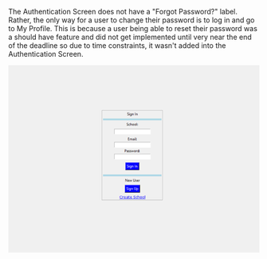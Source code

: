 The Authentication Screen does not have a "Forgot Password?" label.
Rather, the only way for a user to change their password is to log in and go to My Profile.
This is because a user being able to reset their password was a should have feature and did not get implemented until very near the end of the deadline so due to time constraints, it wasn't added into the Authentication Screen.

![updated_authentication_screen](uploads/71f9c5350be32d52702f5cb1bfa9221d/updated_authentication_screen.png)